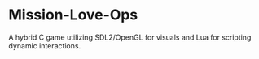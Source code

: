 # Mission-Love-Ops
A hybrid C game utilizing SDL2/OpenGL for visuals and Lua for scripting dynamic interactions.
